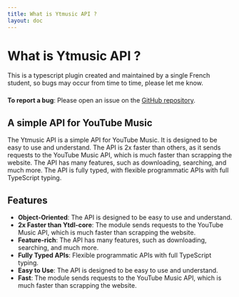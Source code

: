 ```yaml
---
title: What is Ytmusic API ?
layout: doc
---
```


# What is Ytmusic API ?

This is a typescript plugin created and maintained by a single French student, so bugs may occur from time to time,
please let me know.

<div class="tip custom-block" style="padding-top: 8px">
    <strong>To report a bug</strong>: Please open an issue on the <a href="https://github.com/Alexis06030631/yt_music_api/issues">GitHub repository</a>.
</div>

## A simple API for YouTube Music

The Ytmusic API is a simple API for YouTube Music. It is designed to be easy to use and understand. The API is 2x faster
than others, as it sends requests to the YouTube Music API, which is much faster than scrapping the website. The API
has many features, such as downloading, searching, and much more. The API is fully typed, with flexible programmatic
APIs with full TypeScript typing.

## Features

- **Object-Oriented**: The API is designed to be easy to use and understand.
- **2x Faster than Ytdl-core**: The module sends requests to the YouTube Music API, which is much faster than scrapping
  the website.
- **Feature-rich**: The API has many features, such as downloading, searching, and much more.
- **Fully Typed APIs**: Flexible programmatic APIs with full TypeScript typing.
- **Easy to Use**: The API is designed to be easy to use and understand.
- **Fast**: The module sends requests to the YouTube Music API, which is much faster than scrapping the website.